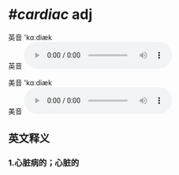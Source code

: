 # ***\#cardiac*** adj
英音 'kɑːdiæk  
英音
<audio src="./media/cardiac1_AAC.aac" controls="controls"></audio>

美音 'kɑːdiæk  
美音
<audio src="./media/cardiac2_AAC.aac" controls="controls"></audio>



  

英文释义
---
### 1.**心脏病的；心脏的**  


